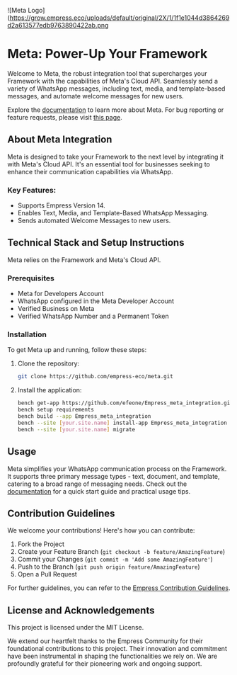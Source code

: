 ![Meta Logo](https://grow.empress.eco/uploads/default/original/2X/1/1f1e1044d3864269d2a613577edb9763890422ab.png

# Meta: Power-Up Your Framework

Welcome to Meta, the robust integration tool that supercharges your Framework with the capabilities of Meta's Cloud API. Seamlessly send a variety of WhatsApp messages, including text, media, and template-based messages, and automate welcome messages for new users. 

Explore the [documentation](https://empress.eco/) to learn more about Meta. For bug reporting or feature requests, please visit [this page](https://github.com/empress-eco/meta/issues).

## About Meta Integration

Meta is designed to take your Framework to the next level by integrating it with Meta's Cloud API. It's an essential tool for businesses seeking to enhance their communication capabilities via WhatsApp.

### Key Features:
- Supports Empress Version 14.
- Enables Text, Media, and Template-Based WhatsApp Messaging.
- Sends automated Welcome Messages to new users.

## Technical Stack and Setup Instructions

Meta relies on the Framework and Meta's Cloud API. 

### Prerequisites
- Meta for Developers Account
- WhatsApp configured in the Meta Developer Account
- Verified Business on Meta
- Verified WhatsApp Number and a Permanent Token

### Installation
To get Meta up and running, follow these steps:

1. Clone the repository: 
    ```sh
    git clone https://github.com/empress-eco/meta.git
    ```

2. Install the application: 
    ```sh
    bench get-app https://github.com/efeone/Empress_meta_integration.git
    bench setup requirements
    bench build --app Empress_meta_integration
    bench --site [your.site.name] install-app Empress_meta_integration
    bench --site [your.site.name] migrate
    ```

## Usage
Meta simplifies your WhatsApp communication process on the Framework. It supports three primary message types - text, document, and template, catering to a broad range of messaging needs. Check out the [documentation](https://empress.eco/) for a quick start guide and practical usage tips.

## Contribution Guidelines
We welcome your contributions! Here's how you can contribute:

1. Fork the Project
2. Create your Feature Branch (`git checkout -b feature/AmazingFeature`)
3. Commit your Changes (`git commit -m 'Add some AmazingFeature'`)
4. Push to the Branch (`git push origin feature/AmazingFeature`)
5. Open a Pull Request

For further guidelines, you can refer to the [Empress Contribution Guidelines](https://github.com/Empress/Empress/wiki/Contribution-Guidelines).

## License and Acknowledgements

This project is licensed under the MIT License.

We extend our heartfelt thanks to the Empress Community for their foundational contributions to this project. Their innovation and commitment have been instrumental in shaping the functionalities we rely on. We are profoundly grateful for their pioneering work and ongoing support.